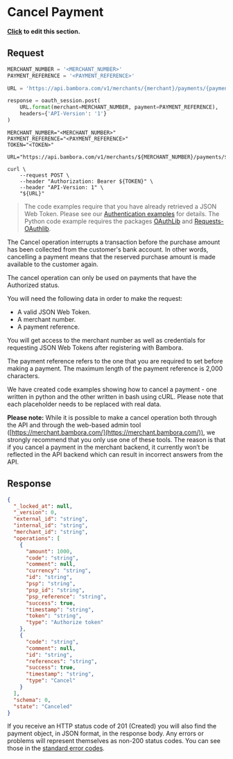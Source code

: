 # Cancel Payment

**[Click](https://github.com/bambora/dev.bambora.com/blob/master/source/includes/api/_cancel.md) to edit this section.**

## Request

```python
MERCHANT_NUMBER = '<MERCHANT_NUMBER>'
PAYMENT_REFERENCE = '<PAYMENT_REFERENCE>'

URL = 'https://api.bambora.com/v1/merchants/{merchant}/payments/{payment}/cancel/'

response = oauth_session.post(
    URL.format(merchant=MERCHANT_NUMBER, payment=PAYMENT_REFERENCE),
    headers={'API-Version': '1'}
)
```

```shell
MERCHANT_NUMBER="<MERCHANT_NUMBER>"
PAYMENT_REFERENCE="<PAYMENT_REFERENCE>"
TOKEN="<TOKEN>"

URL="https://api.bambora.com/v1/merchants/${MERCHANT_NUMBER}/payments/${PAYMENT_REFERENCE}/cancel/"

curl \
    --request POST \
    --header "Authorization: Bearer ${TOKEN}" \
    --header "API-Version: 1" \
    "${URL}"
```

> The code examples require that you have already retrieved a JSON Web Token. Please see our
[Authentication examples](#authentication) for details. The Python code example requires the packages [OAuthLib](https://pypi.python.org/pypi/oauthlib) and [Requests-OAuthlib](https://pypi.python.org/pypi/requests-oauthlib).

The Cancel operation interrupts a transaction before the purchase amount has been collected from the customer's bank account. In other words, cancelling a payment means that the reserved purchase amount is made available to the customer again.

The cancel operation can only be used on payments that have the Authorized status.

You will need the following data in order to make the request:

* A valid JSON Web Token.
* A merchant number.
* A payment reference.

You will get access to the merchant number as well as credentials for
requesting JSON Web Tokens after registering with Bambora.

The payment reference refers to the one that you are required to set before
making a payment. The maximum length of the payment reference is 2,000 characters.

We have created code examples showing how to cancel a payment - one written in python and the other written in bash using cURL. Please note that each placeholder needs to be replaced with real data.

**Please note:**
While it is possible to make a cancel operation both through the API and through the web-based admin tool ([https://merchant.bambora.com/](https://merchant.bambora.com/)), we strongly recommend that you only use one of these tools. The reason is that if you cancel a payment in the merchant backend, it currently won’t be reflected in the API backend which can result in incorrect answers from the API.

## Response

```json
{
  "_locked_at": null,
  "_version": 0,
  "external_id": "string",
  "internal_id": "string",
  "merchant_id": "string",
  "operations": [
    {
      "amount": 1000,
      "code": "string",
      "comment": null,
      "currency": "string",
      "id": "string",
      "psp": "string",
      "psp_id": "string",
      "psp_reference": "string",
      "success": true,
      "timestamp": "string",
      "token": "string",
      "type": "Authorize token"
    },
    {
      "code": "string",
      "comment": null,
      "id": "string",
      "references": "string",
      "success": true,
      "timestamp": "string",
      "type": "Cancel"
    }
  ],
  "schema": 0,
  "state": "Canceled"
}
```

If you receive an HTTP status code of 201 (Created) you will also find the payment object, in JSON format, in the response body. Any errors or problems will represent themselves as non-200 status codes. You can see those in the [standard error codes](./api.html#errors).
